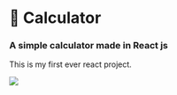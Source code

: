 # 🧮 Calculator
### A simple calculator made in React js

This is my first ever react project.

![](https://github.com/tarikko/ReactSimpleCalculator/blob/master/Overview.gif)
